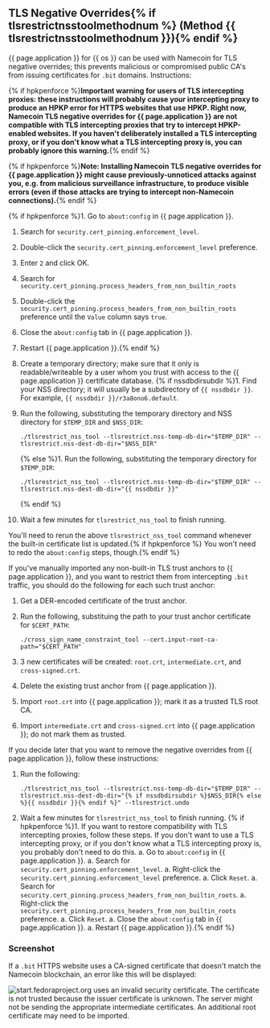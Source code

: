 ## TLS Negative Overrides{% if tlsrestrictnsstoolmethodnum %} (Method {{ tlsrestrictnsstoolmethodnum }}){% endif %}

{{ page.application }} for {{ os }} can be used with Namecoin for TLS negative overrides; this prevents malicious or compromised public CA's from issuing certificates for `.bit` domains.  Instructions:

{% if hpkpenforce %}**Important warning for users of TLS intercepting proxies: these instructions will probably cause your intercepting proxy to produce an HPKP error for HTTPS websites that use HPKP.  Right now, Namecoin TLS negative overrides for {{ page.application }} are not compatible with TLS intercepting proxies that try to intercept HPKP-enabled websites.  If you haven't deliberately installed a TLS intercepting proxy, or if you don't know what a TLS intercepting proxy is, you can probably ignore this warning.**{% endif %}

{% if hpkpenforce %}**Note: Installing Namecoin TLS negative overrides for {{ page.application }} might cause previously-unnoticed attacks against you, e.g. from malicious surveillance infrastructure, to produce visible errors (even if those attacks are trying to intercept non-Namecoin connections).**{% endif %}

{% if hpkpenforce %}1. Go to `about:config` in {{ page.application }}.
1. Search for `security.cert_pinning.enforcement_level`.
1. Double-click the `security.cert_pinning.enforcement_level` preference.
1. Enter `2` and click OK.
1. Search for `security.cert_pinning.process_headers_from_non_builtin_roots`
1. Double-click the `security.cert_pinning.process_headers_from_non_builtin_roots` preference until the `Value` column says `true`.
1. Close the `about:config` tab in {{ page.application }}.
1. Restart {{ page.application }}.{% endif %}
1. Create a temporary directory; make sure that it only is readable/writeable by a user whom you trust with access to the {{ page.application }} certificate database.
{% if nssdbdirsubdir %}1. Find your NSS directory; it will usually be a subdirectory of `{{ nssdbdir }}`.  For example, `{{ nssdbdir }}/r3a8ono6.default`.
1. Run the following, substituting the temporary directory and NSS directory for `$TEMP_DIR` and `$NSS_DIR`:
   
       ./tlsrestrict_nss_tool --tlsrestrict.nss-temp-db-dir="$TEMP_DIR" --tlsrestrict.nss-dest-db-dir="$NSS_DIR"
   {% else %}1. Run the following, substituting the temporary directory for `$TEMP_DIR`:
   
       ./tlsrestrict_nss_tool --tlsrestrict.nss-temp-db-dir="$TEMP_DIR" --tlsrestrict.nss-dest-db-dir="{{ nssdbdir }}"
   {% endif %}
1. Wait a few minutes for `tlsrestrict_nss_tool` to finish running.

You'll need to rerun the above `tlsrestrict_nss_tool` command whenever the built-in certificate list is updated.{% if hpkpenforce %}  You won't need to redo the `about:config` steps, though.{% endif %}

If you've manually imported any non-built-in TLS trust anchors to {{ page.application }}, and you want to restrict them from intercepting `.bit` traffic, you should do the following for each such trust anchor:

1. Get a DER-encoded certificate of the trust anchor.
1. Run the following, substituing the path to your trust anchor certificate for `$CERT_PATH`:
   
       ./cross_sign_name_constraint_tool --cert.input-root-ca-path="$CERT_PATH"
   
1. 3 new certificates will be created: `root.crt`, `intermediate.crt`, and `cross-signed.crt`.
1. Delete the existing trust anchor from {{ page.application }}.
1. Import `root.crt` into {{ page.application }}; mark it as a trusted TLS root CA.
1. Import `intermediate.crt` and `cross-signed.crt` into {{ page.application }}; do not mark them as trusted.

If you decide later that you want to remove the negative overrides from {{ page.application }}, follow these instructions:

1. Run the following:
   
       ./tlsrestrict_nss_tool --tlsrestrict.nss-temp-db-dir="$TEMP_DIR" --tlsrestrict.nss-dest-db-dir="{% if nssdbdirsubdir %}$NSS_DIR{% else %}{{ nssdbdir }}{% endif %}" --tlsrestrict.undo
   
1. Wait a few minutes for `tlsrestrict_nss_tool` to finish running.
{% if hpkpenforce %}1. If you want to restore compatibility with TLS intercepting proxies, follow these steps.  If you don't want to use a TLS intercepting proxy, or if you don't know what a TLS intercepting proxy is, you probably don't need to do this.
    a. Go to `about:config` in {{ page.application }}.
    a. Search for `security.cert_pinning.enforcement_level`.
    a. Right-click the `security.cert_pinning.enforcement_level` preference.
    a. Click `Reset`.
    a. Search for `security.cert_pinning.process_headers_from_non_builtin_roots`.
    a. Right-click the `security.cert_pinning.process_headers_from_non_builtin_roots` preference.
    a. Click `Reset`.
    a. Close the `about:config` tab in {{ page.application }}.
    a. Restart {{ page.application }}.{% endif %}

### Screenshot

If a `.bit` HTTPS website uses a CA-signed certificate that doesn't match the Namecoin blockchain, an error like this will be displayed:

![start.fedoraproject.org uses an invalid security certificate.  The certificate is not trusted because the issuer certificate is unknown.  The server might not be sending the appropriate intermediate certificates.  An additional root certificate may need to be imported.]({{site.baseurl}}images/screenshots/tls/tls-reject-firefox-linux-2018-08-01.png)
